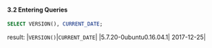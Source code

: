 #### 3.2 Entering Queries

```SQL
SELECT VERSION(), CURRENT_DATE;
```
result:
|`VERSION()`|`CURRENT_DATE`|
|5.7.20-0ubuntu0.16.04.1|	2017-12-25|
